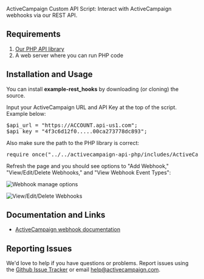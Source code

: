 ActiveCampaign Custom API Script: Interact with ActiveCampaign webhooks via our REST API.

## Requirements

1. [Our PHP API library](https://github.com/ActiveCampaign/activecampaign-api-php)
2. A web server where you can run PHP code

## Installation and Usage

You can install **example-rest_hooks** by downloading (or cloning) the source.

Input your ActiveCampaign URL and API Key at the top of the script. Example below:

<pre>
$api_url = "https://ACCOUNT.api-us1.com";
$api_key = "4f3c6d12f0.....00ca273778dc893";
</pre>

Also make sure the path to the PHP library is correct:

<pre>
require_once("../../activecampaign-api-php/includes/ActiveCampaign.class.php");
</pre>

Refresh the page and you should see options to "Add Webhook," "View/Edit/Delete Webhooks," and "View Webhook Event Types":

![Webhook manage options](http://d226aj4ao1t61q.cloudfront.net/8zirqg5sm_screenshot2013-03-06at11.44.28am.jpg)

![View/Edit/Delete Webhooks](http://d226aj4ao1t61q.cloudfront.net/e8cbcqj0h_screenshot2013-03-06at12.36.22pm.jpg)

## Documentation and Links

* [ActiveCampaign webhook documentation](http://www.activecampaign.com/api/webhooks.php)

## Reporting Issues

We'd love to help if you have questions or problems. Report issues using the [Github Issue Tracker](issues) or email help@activecampaign.com.